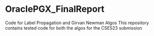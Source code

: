 # OraclePGX_FinalReport
Code for Label Propagation and Girvan Newman Algos
This repository contains tested code for both the algos for the CSE523 submission

